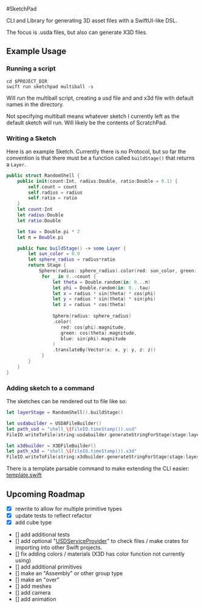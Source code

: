 #SketchPad

CLI and Library for generating 3D asset files with a SwiftUI-like DSL.

The focus is .usda files, but also can generate X3D files. 

## Example Usage


### Running a script

```
cd $PROJECT_DIR
swift run sketchpad multiball -s
```

Will run the multiball script, creating a usd file and and x3d file with default names in the directory. 

Not specifying multiball means whatever sketch I currently left as the default sketch will run. Will likely be the contents of ScratchPad. 


### Writing a Sketch

Here is an example Sketch. Currently there is no Protocol, but so far the convention is that there must be a function called `buildStage()` that returns a `Layer`. 

```swift
public struct RandomShell {
    public init(count:Int, radius:Double, ratio:Double = 0.1) {
        self.count = count
        self.radius = radius
        self.ratio = ratio
    }
    let count:Int
    let radius:Double
    let ratio:Double

    let tau = Double.pi * 2
    let π = Double.pi

    public func buildStage() -> some Layer {
        let sun_color = 0.9
        let sphere_radius = radius*ratio
        return Stage {
            Sphere(radius: sphere_radius).color(red: sun_color, green: sun_color, blue: sun_color)
             for _ in 0..<count {
                 let theta = Double.random(in: 0...π)
                 let phi = Double.random(in: 0...tau)
                 let x = radius * sin(theta) * cos(phi)
                 let y = radius * sin(theta) * sin(phi)
                 let z = radius * cos(theta)
                 
                 Sphere(radius: sphere_radius)
                 .color(
                    red: cos(phi).magnitude,
                    green: cos(theta).magnitude, 
                    blue: sin(phi).magnitude
                 )
                 .translateBy(Vector(x: x, y: y, z: z))
             }
        }
    }
}
```

### Adding sketch to a command

The sketches can be rendered out to file like so: 

```swift
let layerStage = RandomShell().buildStage()

let usdabuilder = USDAFileBuilder()
let path_usd = "shell_\(FileIO.timeStamp()).usd"
FileIO.writeToFile(string:usdabuilder.generateStringForStage(stage:layerStage), filePath: path_usd)

let x3dbuilder = X3DFileBuilder()
let path_x3d = "shell_\(FileIO.timeStamp()).x3d"
FileIO.writeToFile(string:x3dbuilder.generateStringForStage(stage:layerStage), filePath: path_x3d)
```

There is a template parsable command to make extending the CLI easier: [template.swift](/Sources/SketchPadCLI/template.swift)



## Upcoming Roadmap
- [x] rewrite to allow for multiple primitive types
- [x] update tests to reflect refactor
- [x] add cube type
- [] add additional tests
- [] add optional "[USDServiceProvider](https://github.com/carlynorama/USDServiceProvider)" to check files / make crates for importing into other Swift projects.  
- [] fix adding colors / materials (X3D has color function not currently using)
- [] add additional primitives
- [] make an "Assembly" or other group type
- [] make an "over" 
- [] add meshes
- [] add camera
- [] add animation



